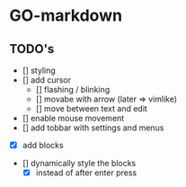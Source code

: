 # GO-markdown

## TODO's

* [] styling
* [] add cursor
    * [] flashing / blinking
    * [] movabe with arrow (later => vimlike)
    * [] move between text and edit
* [] enable mouse movement
* [] add tobbar with settings and menus
* [x] add blocks
* [] dynamically style the blocks
    * [x] instead of after enter press
